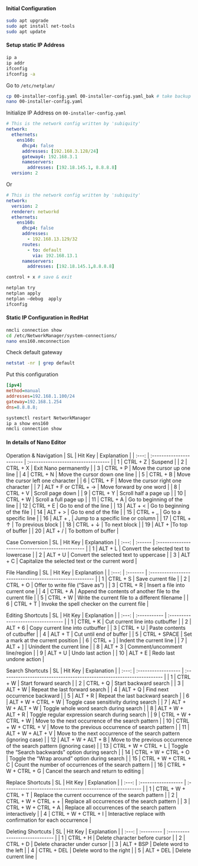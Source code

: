 #### Initial Configuration
```bash
sudo apt upgrade
sudo apt install net-tools
sudo apt update
```
#### Setup static IP Address
```bash
ip a
ip addr
ifconfig
ifconfig -a
```
Go to `/etc/netplan/`
```bash
cp 00-installer-config.yaml 00-installer-config.yaml_bak # take backup
nano 00-installer-config.yaml
```
Initialize IP Address on `00-installer-config.yaml`
```YAML
# This is the network config written by 'subiquity'
network:
  ethernets:
    ens160:
      dhcp4: false
      addresses: [192.168.3.128/24]
      gateway4: 192.168.3.1
      nameservers:
        addresses: [192.18.145.1, 8.8.8.8]
  version: 2
```
Or
```YAML
# This is the network config written by 'subiquity'
network:
  version: 2
  renderer: networkd
  ethernets:
    ens160:
      dhcp4: false
      addresses:
        - 192.168.13.129/32
      routes:
        - to: default
          via: 192.168.13.1
      nameservers:
        addresses: [192.18.145.1,8.8.8.8]
```
```bash
control + x # save & exit
```
```bash
netplan try
netplan apply
netplan –debug  apply
ifconfig
```

#### Static IP Configuration in RedHat
```bash
nmcli connection show
cd /etc/NetworkManager/system-connections/
nano ens160.nmconnection
```
Check default gateway
```bash
netstat -nr | grep default
```
Put this configuration
```ini
[ipv4]
method=manual
addresses=192.168.1.100/24
gateway=192.168.1.254
dns=8.8.8.8;
```
```bash
systemctl restart NetworkManager
ip a show ens160
nmcli connection show
```

#### In details of Nano Editor
Operation & Navigation
|  SL   | Hit Key                  | Explanation                         |
| :---: | :----------------------- | :---------------------------------- |
|   1   | CTRL + Z                 | Suspend                             |
|   2   | CTRL + X                 | Exit Nano permanently               |
|   3   | CTRL + P                 | Move the cursor up one line         |
|   4   | CTRL + N                 | Move the cursor down one line       |
|   5   | CTRL + B                 | Move the cursor left one character  |
|   6   | CTRL + F                 | Move the cursor right one character |
|   7   | ALT + F or CTRL + →      | Move forward by one word            |
|   8   | CTRL + V                 | Scroll page down                    |
|   9   | CTRL + Y                 | Scroll half a page up               |
|  10   | CTRL + W                 | Scroll a full page up               |
|  11   | CTRL + A                 | Go to beginning of the line         |
|  12   | CTRL + E                 | Go to end of the line               |
|  13   | ALT + <                  | Go to beginning of the file         |
|  14   | ALT + >                  | Go to end of the file               |
|  15   | CTRL + _                 | Go to a specific line               |
|  16   | ALT + ,                  | Jump to a specific line or column   |
|  17   | CTRL + ↑                 | To previous block                   |
|  18   | CTRL + ↓                 | To next block                       |
|  19   | ALT + \|To top of buffer |
|  20   | ALT + /                  | To bottom of buffer                 |

Case Conversion
|  SL   | Hit Key | Explanation                                      |
| :---: | :------ | :----------------------------------------------- |
|   1   | ALT + L | Convert the selected text to lowercase           |
|   2   | ALT + U | Convert the selected text to uppercase           |
|   3   | ALT + C | Capitalize the selected text or the current word |

File Handling
|  SL   | Hit Key  | Explanation                                             |
| :---: | :------- | :------------------------------------------------------ |
|   1   | CTRL + S | Save current file                                       |
|   2   | CTRL + O | Offer to write file (“Save as”)                         |
|   3   | CTRL + R | Insert a file into current one                          |
|   4   | CTRL + A | Append the contents of another file to the current file |
|   5   | CTRL + W | Write the current file to a different filename          |
|   6   | CTRL + T | Invoke the spell checker on the current file            |

Editing Shortcuts 
|  SL   | Hit Key      | Explanation                        |
| :---: | :----------- | :--------------------------------- |
|   1   | CTRL + K     | Cut current line into cutbuffer    |
|   2   | ALT + 6      | Copy current line into cutbuffer   |
|   3   | CTRL + U     | Paste contents of cutbuffer        |
|   4   | ALT + T      | Cut until end of buffer            |
|   5   | CTRL + SPACE | Set a mark at the current position |
|   6   | CTRL + ]     | Indent the current line            |
|   7   | ALT + ]      | Unindent the current line          |
|   8   | ALT + 3      | Comment/uncomment line/region      |
|   9   | ALT + U      | Undo last action                   |
|  10   | ALT + E      | Redo last undone action            |

Search Shortcuts 
|  SL   | Hit Key             | Explanation                                                           |
| :---: | :------------------ | :-------------------------------------------------------------------- |
|   1   | CTRL + W            | Start forward search                                                  |
|   2   | CTRL + Q            | Start backward search                                                 |
|   3   | ALT + W             | Repeat the last forward search                                        |
|   4   | ALT + Q             | Find next occurrence backward                                         |
|   5   | ALT + R             | Repeat the last backward search                                       |
|   6   | ALT + W + CTRL + W  | Toggle case sensitivity during search                                 |
|   7   | ALT + W + ALT + W   | Toggle whole word search during search                                |
|   8   | ALT + W + ALT + R   | Toggle regular expression search during search                        |
|   9   | CTRL + W + CTRL + W | Move to the next occurrence of the search pattern                     |
|  10   | CTRL + W + CTRL + V | Move to the previous occurrence of search pattern                     |
|  11   | ALT + W + ALT + V   | Move to the next occurrence of the search pattern (ignoring case)     |
|  12   | ALT + W + ALT + B   | Move to the previous occurrence of the search pattern (ignoring case) |
|  13   | CTRL + W + CTRL + L | Toggle the “Search backwards” option during search                    |
|  14   | CTRL + W + CTRL + O | Toggle the “Wrap around” option during search                         |
|  15   | CTRL + W + CTRL + C | Count the number of occurrences of the search pattern                 |
|  16   | CTRL + W + CTRL + G | Cancel the search and return to editing                               |

Replace Shortcuts 
|  SL   | Hit Key             | Explanation                                                 |
| :---: | :------------------ | :---------------------------------------------------------- |
|   1   | CTRL + W + CTRL + T | Replace the current occurrence of the search pattern        |
|   2   | CTRL + W + CTRL + + | Replace all occurrences of the search pattern               |
|   3   | CTRL + W + CTRL + A | Replace all occurrences of the search pattern interactively |
|   4   | CTRL + W + CTRL + I | Interactive replace with confirmation for each occurrence   |

Deleting Shortcuts 
|  SL   | Hit Key    | Explanation                    |
| :---: | :--------- | :----------------------------- |
|   1   | CTRL + H   | Delete character before cursor |
|   2   | CTRL + D   | Delete character under cursor  |
|   3   | ALT + BSP  | Delete word to the left        |
|   4   | CTRL + DEL | Delete word to the right       |
|   5   | ALT + DEL  | Delete current line            |